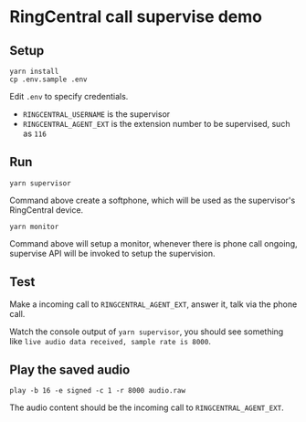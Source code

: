 # RingCentral call supervise demo


## Setup

```
yarn install
cp .env.sample .env
```

Edit `.env` to specify credentials.

 - `RINGCENTRAL_USERNAME` is the supervisor
 - `RINGCENTRAL_AGENT_EXT` is the extension number to be supervised, such as `116`


## Run

```
yarn supervisor
```

Command above create a softphone, which will be used as the supervisor's RingCentral device.


```
yarn monitor
```

Command above will setup a monitor, whenever there is phone call ongoing, supervise API will be invoked to setup the supervision.



## Test

Make a incoming call to `RINGCENTRAL_AGENT_EXT`, answer it, talk via the phone call.

Watch the console output of `yarn supervisor`, you should see something like `live audio data received, sample rate is 8000`.


## Play the saved audio

```
play -b 16 -e signed -c 1 -r 8000 audio.raw
```

The audio content should be the incoming call to `RINGCENTRAL_AGENT_EXT`.
